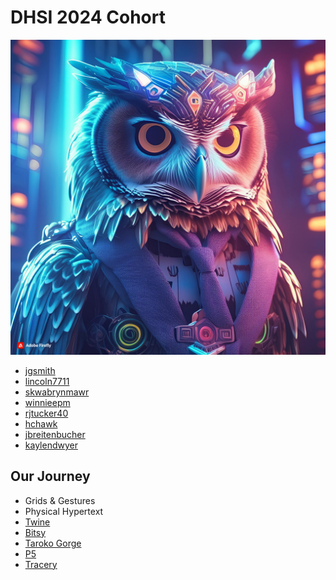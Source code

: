 # DHSI 2024 Cohort

![Owl generated with Firefly](owl.jpg)

- [jgsmith](https://jgsmith.GitHub.io/CM-DHSI-2024/)
- [lincoln7711](https://lincoln7711.github.io/DHSI_CM_Showcase/)
- [skwabrynmawr](https://skwabrynmawr.github.io/SUEY/)
- [winnieepm](https://winnieepm.github.io/dhsi24/)
- [rjtucker40](https://rjtucker40.github.io/DHSI-RT-2024/)
- [hchawk](hchawk.github.io/DHSI-JUNE2024/)
- [jbreitenbucher](https://jbreitenbucher.github.io/CM-DHSI-2024-JB/)
- [kaylendwyer](https://kaylendwyer.github.io/DHSI-CM-2024/)

## Our Journey

- Grids & Gestures
- Physical Hypertext
- [Twine](DHSIDemo.html)
- [Bitsy](bitsydhsi.html)
- [Taroko Gorge](taroko-gorge.html)
- [P5](escape/index.html)
- [Tracery](tracery.html)

